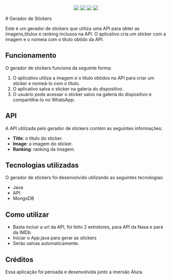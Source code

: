 <p align="center">
  <img src="https://img.shields.io/badge/Java-ED8B00?style=for-the-badge&logo=openjdk&logoColor=white" />
  <img src="https://img.shields.io/badge/MongoDB-4EA94B?style=for-the-badge&logo=mongodb&logoColor=white" />
  <img src="https://img.shields.io/badge/IMDb%20API-API%20Key-red.svg" />
  <img src="https://img.shields.io/badge/License-MIT-blue.svg" />
</p>
# Gerador de Stickers

Este é um gerador de stickers que utiliza uma API para obter as imagens,títulos e ranking inclusos na API. O aplicativo cria um sticker com a imagem e o nomeia com o título obtido da API.

## Funcionamento

O gerador de stickers funciona da seguinte forma:

1. O aplicativo utiliza a imagem e o título obtidos na API para criar um sticker e nomeá-lo com o título.
2. O aplicativo salva o sticker na galeria do dispositivo.
3. O usuário pode acessar o sticker salvo na galeria do dispositivo e compartilhá-lo no WhatsApp.

## API

A API utilizada pelo gerador de stickers contém as seguintes informações:

- **Title**: o título do sticker.
- **Image**: a imagem do sticker.
- **Ranking**: ranking da imagem.

## Tecnologias utilizadas

O gerador de stickers foi desenvolvido utilizando as seguintes tecnologias:


- Java
- API
- MongoDB

## Como utilizar

- Basta incluir a url da API, foi feito 2 extratores, para API da Nasa e para da IMDb
- Iniciar o App.java para gerar as stickers
- Serão salvas automaticamente.


## Créditos

Essa aplicação foi pensada e desenvolvida junto a imersão Alura.
